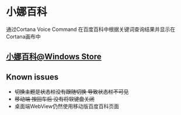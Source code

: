 # 小娜百科
通过Cortana Voice Command 在百度百科中根据关键词查询结果并显示在Cortana画布中

## [小娜百科@Windows Store](https://www.microsoft.com/store/apps/9NBLGGH5KJ1B)

## Known issues
* ~~切换主题是状态栏没有跟随切换 导致状态栏不可见~~
* ~~移动端 按回车后 没有将软键盘关闭~~
* 桌面端WebView仍然使用移动版百度百科页面
